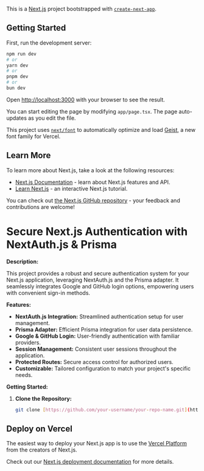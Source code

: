 This is a [Next.js](https://nextjs.org) project bootstrapped with [`create-next-app`](https://nextjs.org/docs/app/api-reference/cli/create-next-app).

## Getting Started

First, run the development server:

```bash
npm run dev
# or
yarn dev
# or
pnpm dev
# or
bun dev
```

Open [http://localhost:3000](http://localhost:3000) with your browser to see the result.

You can start editing the page by modifying `app/page.tsx`. The page auto-updates as you edit the file.

This project uses [`next/font`](https://nextjs.org/docs/app/building-your-application/optimizing/fonts) to automatically optimize and load [Geist](https://vercel.com/font), a new font family for Vercel.

## Learn More

To learn more about Next.js, take a look at the following resources:

- [Next.js Documentation](https://nextjs.org/docs) - learn about Next.js features and API.
- [Learn Next.js](https://nextjs.org/learn) - an interactive Next.js tutorial.

You can check out [the Next.js GitHub repository](https://github.com/vercel/next.js) - your feedback and contributions are welcome!
# Secure Next.js Authentication with NextAuth.js & Prisma

**Description:**

This project provides a robust and secure authentication system for your Next.js application, leveraging NextAuth.js and the Prisma adapter. It seamlessly integrates Google and GitHub login options, empowering users with convenient sign-in methods.

**Features:**

- **NextAuth.js Integration:** Streamlined authentication setup for user management.
- **Prisma Adapter:** Efficient Prisma integration for user data persistence.
- **Google & GitHub Login:** User-friendly authentication with familiar providers.
- **Session Management:** Consistent user sessions throughout the application.
- **Protected Routes:** Secure access control for authorized users.
- **Customizable:** Tailored configuration to match your project's specific needs.

**Getting Started:**

1. **Clone the Repository:**
   ```bash
   git clone [https://github.com/your-username/your-repo-name.git](https://github.com/your-username/your-repo-name.git)
## Deploy on Vercel

The easiest way to deploy your Next.js app is to use the [Vercel Platform](https://vercel.com/new?utm_medium=default-template&filter=next.js&utm_source=create-next-app&utm_campaign=create-next-app-readme) from the creators of Next.js.

Check out our [Next.js deployment documentation](https://nextjs.org/docs/app/building-your-application/deploying) for more details.